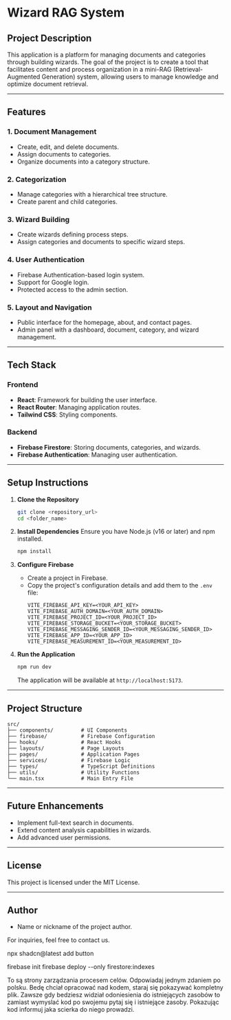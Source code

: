 
# Wizard RAG System

## Project Description

This application is a platform for managing documents and categories through building wizards. The goal of the project is to create a tool that facilitates content and process organization in a mini-RAG (Retrieval-Augmented Generation) system, allowing users to manage knowledge and optimize document retrieval.

---

## Features

### 1. **Document Management**
- Create, edit, and delete documents.
- Assign documents to categories.
- Organize documents into a category structure.

### 2. **Categorization**
- Manage categories with a hierarchical tree structure.
- Create parent and child categories.

### 3. **Wizard Building**
- Create wizards defining process steps.
- Assign categories and documents to specific wizard steps.

### 4. **User Authentication**
- Firebase Authentication-based login system.
- Support for Google login.
- Protected access to the admin section.

### 5. **Layout and Navigation**
- Public interface for the homepage, about, and contact pages.
- Admin panel with a dashboard, document, category, and wizard management.

---

## Tech Stack

### Frontend
- **React**: Framework for building the user interface.
- **React Router**: Managing application routes.
- **Tailwind CSS**: Styling components.

### Backend
- **Firebase Firestore**: Storing documents, categories, and wizards.
- **Firebase Authentication**: Managing user authentication.

---

## Setup Instructions

1. **Clone the Repository**
   ```bash
   git clone <repository_url>
   cd <folder_name>
   ```

2. **Install Dependencies**
   Ensure you have Node.js (v16 or later) and npm installed.
   ```bash
   npm install
   ```

3. **Configure Firebase**
   - Create a project in Firebase.
   - Copy the project's configuration details and add them to the `.env` file:
     ```env
     VITE_FIREBASE_API_KEY=<YOUR_API_KEY>
     VITE_FIREBASE_AUTH_DOMAIN=<YOUR_AUTH_DOMAIN>
     VITE_FIREBASE_PROJECT_ID=<YOUR_PROJECT_ID>
     VITE_FIREBASE_STORAGE_BUCKET=<YOUR_STORAGE_BUCKET>
     VITE_FIREBASE_MESSAGING_SENDER_ID=<YOUR_MESSAGING_SENDER_ID>
     VITE_FIREBASE_APP_ID=<YOUR_APP_ID>
     VITE_FIREBASE_MEASUREMENT_ID=<YOUR_MEASUREMENT_ID>
     ```

4. **Run the Application**
   ```bash
   npm run dev
   ```
   The application will be available at `http://localhost:5173`.

---

## Project Structure

```
src/
├── components/         # UI Components
├── firebase/           # Firebase Configuration
├── hooks/              # React Hooks
├── layouts/            # Page Layouts
├── pages/              # Application Pages
├── services/           # Firebase Logic
├── types/              # TypeScript Definitions
├── utils/              # Utility Functions
└── main.tsx            # Main Entry File
```

---

## Future Enhancements
- Implement full-text search in documents.
- Extend content analysis capabilities in wizards.
- Add advanced user permissions.

---

## License
This project is licensed under the MIT License.

---

## Author
- Name or nickname of the project author.

For inquiries, feel free to contact us.



npx shadcn@latest add button

firebase init
firebase deploy --only firestore:indexes

To są strony zarządzania procesem celów. Odpowiadaj jednym zdaniem po polsku. Bedę chciał opracować nad kodem, staraj się pokazywać kompletny plik. Zawsze gdy bedziesz widział odoniesienia do istniejących zasobów to zamiast wymyslać kod po swojemu pytaj się i istniejące zasoby. Pokazując kod informuj jaka scierka do niego prowadzi.